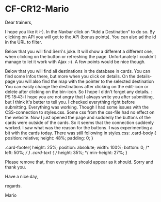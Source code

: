 ﻿# CF-CR12-Mario
Dear trainers,

I hope you like it :-). 
In the Navbar click on "Add a Destination" to do so. By clicking on API you will get to the API (bonus points). You can also ad the id in the URL to filter.

Below that you will find Serri's joke. It will show a different a different one, when clicking on the button or refreshing the page. Unfortunately I couldn't manage to let it work with Ajax :-(. A few points would be nice though.

Below that you will find all destinations in the database in cards. You can find some Infos there, but more when you click on details. On the details-page you will also find the map with the pointer to the selected destination
You can easily change the destinations after clicking on the edit-icon or delete after clicking on the bin-icon.
So I hope I didn't forget any details.
:
PS 18:43: I hope you are not angry that I always write you after submitting, but I think it's better to tell you.  I checked everything right before submitting. Everything was working. Though I had some issues with the CSS-connection to styles.css. Some css from the css-file had no effect on the website. Now I just opened the page and suddenly the buttons of the cards were outside of the cards. So it seems that the connection suddenly worked. I saw what was the reason for the buttons. I was experimenting a bit with the cards today. There was still following in styles.css: 
.card-body {
    position: relative;
    height: 48%;
    padding: 0;
  }

.card-footer{
    height: 25%;
    position: absolute;
    width: 100%;
    bottom: 0;
    /* left: 50%; */
}
.card-text {
    /* height: 35%; */
    min-height: 27%;
}


Please remove that, then everything should appear as it should. Sorry and thank you.

Have a nice day,

regards.

Mario
